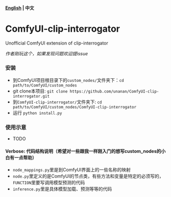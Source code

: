 #### [English](./README.md) | 中文

# ComfyUI-clip-interrogator
Unofficial ComfyUI extension of clip-interrogator

_作者刚玩这个，如果发现问题欢迎提issue_

### 安装
- 到ComfyUI项目根目录下的`custom_nodes/`文件夹下：`cd path/to/ComfyUI/custom_nodes`
- git clone本项目: `git clone https://github.com/unanan/ComfyUI-clip-interrogator.git`
- 到`ComfyUI-clip-interrogator/`文件夹下: `cd path/to/ComfyUI/custom_nodes/ComfyUI-clip-interrogator`
- 运行 `python install.py`

### 使用示意
- TODO

#### Verbose: 代码结构说明（希望对一些跟我一样刚入门的想写custom_nodes的小白有一点帮助）
- `node_mappings.py`里是到ComfyUI界面上的一些名称的映射
- `node.py`里定义的是ComfyUI的节点类，有些方法和变量是特定的必须写的，`FUNCTION`里要写调用模型预测的代码
- `inference.py`里是具体模型加载、预测等等的代码

